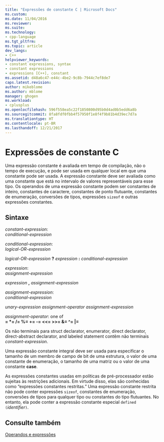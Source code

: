 ```yaml
---
title: "Expressões de constante C | Microsoft Docs"
ms.custom: 
ms.date: 11/04/2016
ms.reviewer: 
ms.suite: 
ms.technology:
- cpp-language
ms.tgt_pltfrm: 
ms.topic: article
dev_langs:
- C++
helpviewer_keywords:
- constant expressions, syntax
- constant expressions
- expressions [C++], constant
ms.assetid: d48a6c47-e44c-4be2-9c8b-7944c7ef8de7
caps.latest.revision: 
author: mikeblome
ms.author: mblome
manager: ghogen
ms.workload:
- cplusplus
ms.openlocfilehash: 596f558ea5c22f1850800d95b0d4ad0b5edd6a8b
ms.sourcegitcommit: 8fa8fdf0fbb4f57950f1e8f4f9b81b4d39ec7d7a
ms.translationtype: HT
ms.contentlocale: pt-BR
ms.lasthandoff: 12/21/2017
---
```

# <a name="c-constant-expressions"></a>Expressões de constante C
Uma expressão constante é avaliada em tempo de compilação, não o tempo de execução, e pode ser usada em qualquer local em que uma constante pode ser usada. A expressão constante deve ser avaliada como uma constante que está no intervalo de valores representáveis para esse tipo. Os operandos de uma expressão constante podem ser constantes de inteiro, constantes de caractere, constantes de ponto flutuante, constantes de enumeração, conversões de tipos, expressões `sizeof` e outras expressões constantes.  
  
## <a name="syntax"></a>Sintaxe  
 *constant-expression*:  
 *conditional-expression*  
  
 *conditional-expression*:  
 *logical-OR-expression*  
  
 *logical-OR-expression* **?**  *expression* **:**  *conditional-expression*  
  
 *expression*:  
 *assignment-expression*  
  
 *expression* **,**  *assignment-expression*  
  
 *assignment-expression*:  
 *conditional-expression*  
  
 *unary-expression assignment-operator assignment-expression*  
  
 *assignment-operator*: one of  
 **= \*= /= %= += -= <\<= >>= &= ^= &#124;=**  
  
 Os não terminais para struct declarator, enumerator, direct declarator, direct-abstract declarator, and labeled statement contêm não terminais *constant-expression*.  
  
 Uma expressão constante integral deve ser usada para especificar o tamanho de um membro de campo de bit de uma estrutura, o valor de uma constante de enumeração, o tamanho de uma matriz ou o valor de uma constante **case**.  
  
 As expressões constantes usadas em políticas de pré-processador estão sujeitas às restrições adicionais. Em virtude disso, elas são conhecidas como “expressões constantes restritas.” Uma expressão constante restrita não pode conter expressões `sizeof`, constantes de enumeração, conversões de tipos para qualquer tipo ou constantes do tipo flutuantes. No entanto, ela pode conter a expressão constante especial `defined (`*identifier*`)`.  
  
## <a name="see-also"></a>Consulte também  
 [Operandos e expressões](../c-language/operands-and-expressions.md)